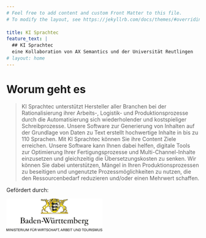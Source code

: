 ```yaml
---
# Feel free to add content and custom Front Matter to this file.
# To modify the layout, see https://jekyllrb.com/docs/themes/#overriding-theme-defaults

title: KI Sprachtec
feature_text: | 
  ## KI Sprachtec
  eine Kollaboration von AX Semantics und der Universität Reutlingen
# layout: home
---
```


# Worum geht es

> KI Sprachtec unterstützt Hersteller aller Branchen bei der Rationalisierung ihrer Arbeits-, Logistik- und Produktionsprozesse durch die Automatisierung sich wiederholender und kostspieliger Schreibprozesse. Unsere Software zur Generierung von Inhalten auf der Grundlage von Daten zu Text erstellt hochwertige Inhalte in bis zu 110 Sprachen. Mit KI Sprachtec können Sie ihre Content Ziele erreichen. Unsere Software kann Ihnen dabei helfen, digitale Tools zur Optimierung Ihrer Fertigungsprozesse und Multi-Channel-Inhalte einzusetzen und gleichzeitig die Übersetzungskosten zu senken. Wir können Sie dabei unterstützen, Mängel in Ihren Produktionsprozessen zu beseitigen und ungenutzte Prozessmöglichkeiten zu nutzen, die den Ressourcenbedarf reduzieren und/oder einen Mehrwert schaffen.

Gefördert durch:

<img src="/assets/logos/bwlogo.jpg" width=250>